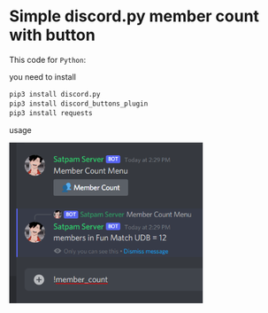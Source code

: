 # Simple discord.py member count with button


This code for `Python`:

you need to install
```python
pip3 install discord.py
pip3 install discord_buttons_plugin 
pip3 install requests  
```
usage
<p >
  <img src="https://github.com/RenoXF/Simple-discord.py-member-count-with-button/blob/main/member%20count.png" width="350">
</p>
